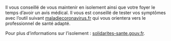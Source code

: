 Il vous conseillé de vous maintenir en isolement ainsi
que votre foyer le temps d’avoir un avis médical.
Il vous est conseillé de tester
vos symptômes avec l’outil suivant
[maladiecoronavirus.fr](https://www.maladiecoronavirus.fr/)
qui vous orientera vers le professionnel de santé adapté.

Pour plus d’informations sur l’isolement :
[solidarites-sante.gouv.fr](https://solidarites-sante.gouv.fr/IMG/pdf/covid19_fiche_patients-2.pdf).
